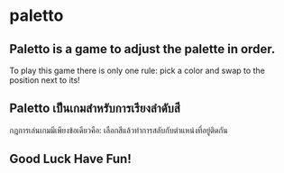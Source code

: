 # paletto

## Paletto is a game to adjust the palette in order.

To play this game there is only one rule:
pick a color and swap to the position next to its!


## Paletto เป็นเกมสำหรับการเรียงลำดับสี

กฎการเล่นเกมมีเพียงข้อเดียวคือ:
เลือกสีแล้วทำการสลับกับตำแหน่งที่อยู่ติดกัน


## Good Luck Have Fun!
